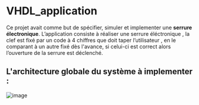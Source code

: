 # VHDL_application

Ce projet avait comme but de spécifier, simuler et implementer une **serrure électronique**.
L’application consiste à réaliser une serrure éléctronique , la clef est fixé par un code à 4 chiffres que doit taper l’utilisateur , en le comparant à un autre fixé dès l'avance, si celui-ci est correct alors l’ouverture de la serrure est déclenché.

## L'architecture globale du système à implementer :

![image](https://user-images.githubusercontent.com/88071087/209018839-171beed9-58e1-4089-8e39-9f5257c6fc97.png)

